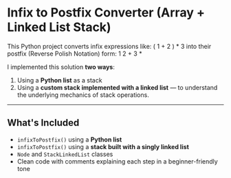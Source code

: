 # Infix to Postfix Converter (Array + Linked List Stack)

This Python project converts infix expressions like: ( 1 + 2 ) * 3 into their postfix (Reverse Polish Notation) form: 1 2 + 3 *

I implemented this solution **two ways**:
1. Using a **Python list** as a stack
2. Using a **custom stack implemented with a linked list** — to understand the underlying mechanics of stack operations.

---

##  What's Included

-  `infixToPostfix()` using a **Python list**
-  `infixToPostfix()` using a **stack built with a singly linked list**
-  `Node` and `StackLinkedList` classes
-  Clean code with comments explaining each step in a beginner-friendly tone

